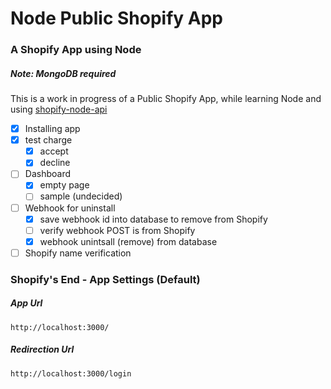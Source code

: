 # Node Public Shopify App

### A Shopify App using Node
##### Note: MongoDB required

This is a work in progress of a Public Shopify App,
while learning Node and using [shopify-node-api](https://www.npmjs.com/package/shopify-node-api)

- [x] Installing app
- [x] test charge
    - [x] accept
    - [x] decline
- [ ] Dashboard
    - [x] empty page
    - [ ] sample (undecided)
- [ ] Webhook for uninstall
    - [x] save webhook id into database to remove from Shopify
    - [ ] verify webhook POST is from Shopify
    - [x] webhook unintsall (remove) from database
- [ ] Shopify name verification

### Shopify's End - App Settings (Default)

##### App Url
`http://localhost:3000/`

##### Redirection Url
`http://localhost:3000/login`